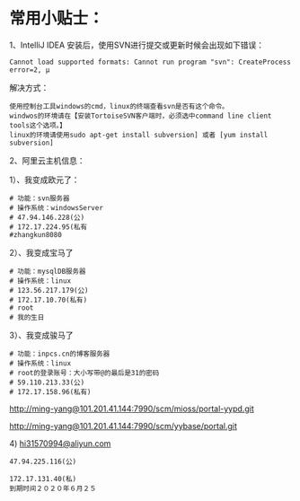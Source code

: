 # 常用小贴士：

1、IntelliJ IDEA 安装后，使用SVN进行提交或更新时候会出现如下错误：

```
Cannot load supported formats: Cannot run program "svn": CreateProcess error=2, μ
```

解决方式：

```
使用控制台工具windows的cmd，linux的终端查看svn是否有这个命令。
windwos的环境请在【安装TortoiseSVN客户端时，必须选中command line client tools这个选项。】
linux的环境请使用sudo apt-get install subversion] 或者 [yum install subversion]
```

2、阿里云主机信息：

1）、我变成欧元了：

```
# 功能：svn服务器
# 操作系统：windowsServer
# 47.94.146.228(公)
# 172.17.224.95(私有
#zhangkun8080
```

2）、我变成宝马了

```
# 功能：mysqlDB服务器
# 操作系统：linux
# 123.56.217.179(公)
# 172.17.10.70(私有)
# root
# 我的生日
```

3）、我变成骏马了

```
# 功能：inpcs.cn的博客服务器
# 操作系统：linux
# root的登录账号：大小写带@的最后是31的密码
# 59.110.213.33(公)
# 172.17.158.96(私有)
```

[http://ming-yang@101.201.41.144:7990/scm/mioss/portal-yypd.git](http://ming-yang@101.201.41.144:7990/scm/mioss/portal-yypd.git)

[http://ming-yang@101.201.41.144:7990/scm/yybase/portal.git](http://ming-yang@101.201.41.144:7990/scm/yybase/portal.git)

4\) hi31570994@aliyun.com

```
47.94.225.116(公)

172.17.131.40(私)
到期时间２０２０年６月２５
```



